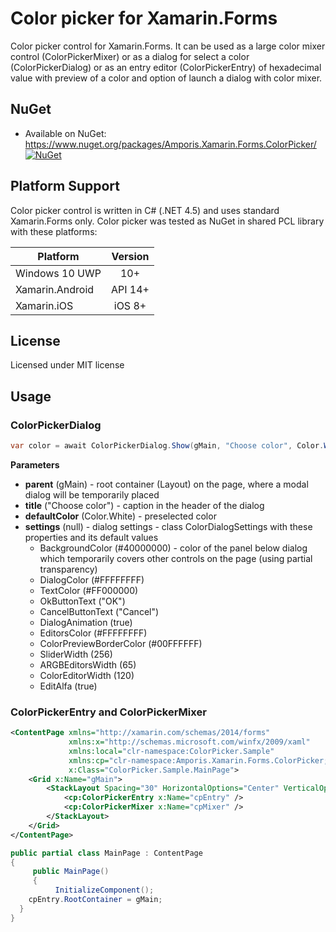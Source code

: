 # Color picker for Xamarin.Forms
Color picker control for Xamarin.Forms. It can be used as a large color mixer control (ColorPickerMixer) or as a dialog for select a color (ColorPickerDialog) or as an entry editor (ColorPickerEntry) of hexadecimal value with preview of a color and option of launch a dialog with color mixer.


## NuGet
* Available on NuGet: https://www.nuget.org/packages/Amporis.Xamarin.Forms.ColorPicker/ [![NuGet](https://img.shields.io/nuget/v/Amporis.Xamarin.Forms.ColorPicker.svg?label=NuGet)](https://www.nuget.org/packages/Amporis.Xamarin.Forms.ColorPicker/)


## Platform Support

Color picker control is written in C# (.NET 4.5) and uses standard Xamarin.Forms only.
Color picker was tested as NuGet in shared PCL library with these platforms:

|Platform|Version|
| ------------------- | :------------------: |
|Windows 10 UWP|10+|
|Xamarin.Android|API 14+|
|Xamarin.iOS|iOS 8+|


## License
Licensed under MIT license


## Usage

### ColorPickerDialog
```csharp
var color = await ColorPickerDialog.Show(gMain, "Choose color", Color.White, null);
```

**Parameters**
* **parent** (gMain) - root container (Layout<View>) on the page, where a modal dialog will be temporarily placed
* **title** ("Choose color") - caption in the header of the dialog
* **defaultColor** (Color.White) - preselected color
* **settings** (null) - dialog settings - class ColorDialogSettings with these properties and its default values
  * BackgroundColor (#40000000) - color of the panel below dialog which temporarily covers other controls on the page (using partial transparency)
  * DialogColor (#FFFFFFFF)
  * TextColor (#FF000000)
  * OkButtonText ("OK")
  * CancelButtonText ("Cancel")
  * DialogAnimation (true)
  * EditorsColor (#FFFFFFFF)
  * ColorPreviewBorderColor (#00FFFFFF)
  * SliderWidth (256)
  * ARGBEditorsWidth (65)
  * ColorEditorWidth (120)
  * EditAlfa (true)


### ColorPickerEntry and ColorPickerMixer
```xml
<ContentPage xmlns="http://xamarin.com/schemas/2014/forms"
             xmlns:x="http://schemas.microsoft.com/winfx/2009/xaml"
             xmlns:local="clr-namespace:ColorPicker.Sample"
             xmlns:cp="clr-namespace:Amporis.Xamarin.Forms.ColorPicker;assembly=Amporis.Xamarin.Forms.ColorPicker"
             x:Class="ColorPicker.Sample.MainPage">
    <Grid x:Name="gMain">
        <StackLayout Spacing="30" HorizontalOptions="Center" VerticalOptions="Center">
            <cp:ColorPickerEntry x:Name="cpEntry" />
            <cp:ColorPickerMixer x:Name="cpMixer" />
        </StackLayout>
    </Grid>
</ContentPage>
```

```csharp
public partial class MainPage : ContentPage
{
	 public MainPage()
	 {
		  InitializeComponent();
    cpEntry.RootContainer = gMain;
  }
}
```
